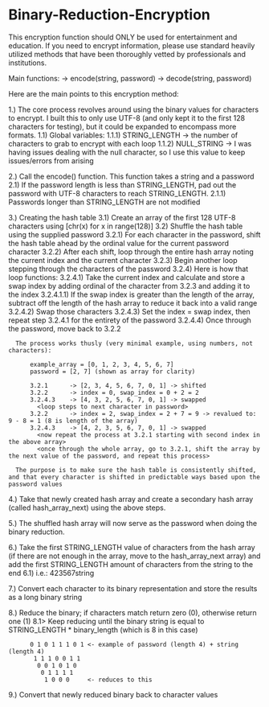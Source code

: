 # Binary-Reduction-Encryption

This encryption function should ONLY be used for entertainment and education. If you need to encrypt information, please use standard heavily utilized methods that have been thoroughly vetted by professionals and institutions.

Main functions:
-> encode(string, password)
-> decode(string, password)

 Here are the main points to this encryption method:

1.) The core process revolves around using the binary values for characters to encrypt. I built this to only use UTF-8 (and only kept it to the first 128 characters for testing), but it could be expanded to encompass more formats.
1.1) Global variables:
1.1.1) STRING_LENGTH -> the number of characters to grab to encrypt with each loop
1.1.2) NULL_STRING -> I was having issues dealing with the null character, so I use this value to keep issues/errors from arising

2.) Call the encode() function. This function takes a string and a password
2.1) If the password length is less than STRING_LENGTH, pad out the password with UTF-8 characters to reach STRING_LENGTH.
2.1.1) Passwords longer than STRING_LENGTH are not modified

3.) Creating the hash table
3.1) Create an array of the first 128 UTF-8 characters using [chr(x) for x in range(128)]
3.2) Shuffle the hash table using the supplied password
3.2.1) For each character in the password, shift the hash table ahead by the ordinal value for the current password character
3.2.2) After each shift, loop through the entire hash array noting the current index and the current character
3.2.3) Begin another loop stepping through the characters of the password
3.2.4) Here is how that loop functions:
3.2.4.1) Take the current index and calculate and store a swap index by adding ordinal of the character from 3.2.3 and adding it to the index
3.2.4.1.1) If the swap index is greater than the length of the array, subtract off the length of the hash array to reduce it back into a valid range
3.2.4.2) Swap those characters
3.2.4.3) Set the index = swap index, then repeat step 3.2.4.1 for the entirety of the password
3.2.4.4) Once through the password, move back to 3.2.2

      The process works thusly (very minimal example, using numbers, not characters):
      
          example_array = [0, 1, 2, 3, 4, 5, 6, 7]
          password = [2, 7] (shown as array for clarity)
          
          3.2.1      -> [2, 3, 4, 5, 6, 7, 0, 1] -> shifted
          3.2.2      -> index = 0, swap_index = 0 + 2 = 2
          3.2.4.3    -> [4, 3, 2, 5, 6, 7, 0, 1] -> swapped
            <loop steps to next character in password>
          3.2.2      -> index = 2, swap_index = 2 + 7 = 9 -> revalued to: 9 - 8 = 1 (8 is length of the array)
          3.2.4.3    -> [4, 2, 3, 5, 6, 7, 0, 1] -> swapped
            <now repeat the process at 3.2.1 starting with second index in the above array>
            <once through the whole array, go to 3.2.1, shift the array by the next value of the password, and repeat this process>
          
      The purpose is to make sure the hash table is consistently shifted, and that every character is shifted in predictable ways based upon the password values

4.) Take that newly created hash array and create a secondary hash array (called hash_array_next) using the above steps.

5.) The shuffled hash array will now serve as the password when doing the binary reduction.

6.) Take the first STRING_LENGTH value of characters from the hash array (if there are not enough in the array, move to the hash_array_next array) and add the first STRING_LENGTH amount of characters from the string to the end
6.1) i.e.: 423567string

7.) Convert each character to its binary representation and store the results as a long binary string

8.) Reduce the binary; if characters match return zero (0), otherwise return one (1)
8.1> Keep reducing until the binary string is equal to STRING_LENGTH * binary_length (which is 8 in this case)

          0 1 0 1 1 1 0 1 <- example of password (length 4) + string (length 4)
           1 1 1 0 0 1 1
            0 0 1 0 1 0
             0 1 1 1 1
              1 0 0 0     <- reduces to this
              
9.) Convert that newly reduced binary back to character values
              
